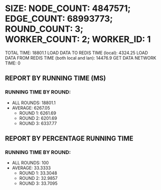 
# SIZE: NODE_COUNT: 4847571; EDGE_COUNT: 68993773; ROUND_COUNT: 3; WORKER_COUNT: 2; WORKER_ID: 1
 TOTAL TIME: 18801.1
 LOAD DATA TO REDIS TIME (local): 4324.25
 LOAD DATA FROM REDIS TIME (both local and lan): 14476.9
 GET DATA NETWORK TIME: 0

## REPORT BY RUNNING TIME (MS)

 ### RUNNING TIME BY ROUND:

  + ALL ROUNDS: 18801.1
  + AVERAGE: 6267.05
     + ROUND 1: 6261.69
     + ROUND 2: 6201.69
     + ROUND 3: 6337.77

## REPORT BY PERCENTAGE RUNNING TIME

 ### RUNNING TIME BY ROUND:

  + ALL ROUNDS: 100
  + AVERAGE: 33.3333
     + ROUND 1: 33.3048
     + ROUND 2: 32.9857
     + ROUND 3: 33.7095

